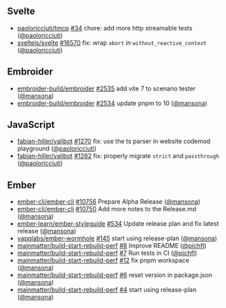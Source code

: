 ## Svelte

- [paoloricciuti/tmcp] [#34](https://github.com/paoloricciuti/tmcp/pull/34) chore: add more http streamable tests ([@paoloricciuti])
- [sveltejs/svelte] [#16570](https://github.com/sveltejs/svelte/pull/16570) fix: wrap `abort` in `without_reactive_context` ([@paoloricciuti])

## Embroider

- [embroider-build/embroider] [#2535](https://github.com/embroider-build/embroider/pull/2535) add vite 7 to scenario tester ([@mansona])
- [embroider-build/embroider] [#2534](https://github.com/embroider-build/embroider/pull/2534) update pnpm to 10 ([@mansona])

## JavaScript

- [fabian-hiller/valibot] [#1270](https://github.com/fabian-hiller/valibot/pull/1270) fix: use the ts parser in website codemod playground ([@paoloricciuti])
- [fabian-hiller/valibot] [#1262](https://github.com/fabian-hiller/valibot/pull/1262) fix: properly migrate `strict` and `passthrough` ([@paoloricciuti])

## Ember

- [ember-cli/ember-cli] [#10756](https://github.com/ember-cli/ember-cli/pull/10756) Prepare Alpha Release ([@mansona])
- [ember-cli/ember-cli] [#10750](https://github.com/ember-cli/ember-cli/pull/10750) Add more notes to the Release.md ([@mansona])
- [ember-learn/ember-styleguide] [#534](https://github.com/ember-learn/ember-styleguide/pull/534) Update release plan and fix latest release ([@mansona])
- [yapplabs/ember-wormhole] [#145](https://github.com/yapplabs/ember-wormhole/pull/145) start using release-plan ([@mansona])
- [mainmatter/build-start-rebuild-perf] [#8](https://github.com/mainmatter/build-start-rebuild-perf/pull/8) Improve README ([@pichfl])
- [mainmatter/build-start-rebuild-perf] [#7](https://github.com/mainmatter/build-start-rebuild-perf/pull/7) Run tests in CI ([@pichfl])
- [mainmatter/build-start-rebuild-perf] [#12](https://github.com/mainmatter/build-start-rebuild-perf/pull/12) fix pnpm workspace ([@mansona])
- [mainmatter/build-start-rebuild-perf] [#6](https://github.com/mainmatter/build-start-rebuild-perf/pull/6) reset version in package.json ([@mansona])
- [mainmatter/build-start-rebuild-perf] [#4](https://github.com/mainmatter/build-start-rebuild-perf/pull/4) start using release-plan ([@mansona])

[@mansona]: https://github.com/mansona
[@paoloricciuti]: https://github.com/paoloricciuti
[@pichfl]: https://github.com/pichfl
[ember-cli/ember-cli]: https://github.com/ember-cli/ember-cli
[ember-learn/ember-styleguide]: https://github.com/ember-learn/ember-styleguide
[embroider-build/embroider]: https://github.com/embroider-build/embroider
[fabian-hiller/valibot]: https://github.com/fabian-hiller/valibot
[mainmatter/build-start-rebuild-perf]: https://github.com/mainmatter/build-start-rebuild-perf
[paoloricciuti/tmcp]: https://github.com/paoloricciuti/tmcp
[sveltejs/svelte]: https://github.com/sveltejs/svelte
[yapplabs/ember-wormhole]: https://github.com/yapplabs/ember-wormhole
